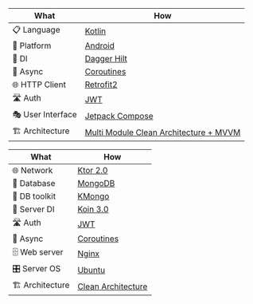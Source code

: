 


| What              | How                                                                               |
|-------------------|-----------------------------------------------------------------------------------|
| 📋 Language      | [Kotlin](https://kotlinlang.org/)                                                   |
| 🧠 Platform      | [Android](https://ru.wikipedia.org/wiki/Android_SDK)                              |
| 💉 DI             | [Dagger Hilt](https://dagger.dev/hilt/)                                  |
| 🌊 Async          | [Coroutines](https://kotlinlang.org/docs/coroutines-overview.html)                |
| 🌐 HTTP Client    | [Retrofit2](https://square.github.io/retrofit/)                                    |
| 🛣️ Auth          | [JWT](https://jwt.io/)                                                            |
| 🎭 User Interface | [Jetpack Compose](https://developer.android.com/jetpack/compose)                |
| 🏗 Architecture   | [Multi Module Clean Architecture + MVVM](https://developer.android.com/topic/architecture)  |

| What              | How                                                                               |
|-------------------|-----------------------------------------------------------------------------------|
| 🌐 Network        | [Ktor 2.0](https://github.com/ktorio/ktor)                                        |
| 💾 Database         | [MongoDB](https://www.mongodb.com/)                                                  |
| 📄 DB toolkit     | [KMongo](https://litote.org/kmongo/)                                                  |
| 💉 Server DI      | [Koin 3.0](https://github.com/InsertKoinIO/koin)                                  |  
| 🛣️ Auth          | [JWT](https://jwt.io/)                                                            |
| 🌊 Async          | [Coroutines](https://kotlinlang.org/docs/coroutines-overview.html)                |
| 🗄️ Web server     | [Nginx](https://github.com/InsertKoinIO/koin)                                      | 
| 🎛️ Server OS      | [Ubuntu](https://ru.wikipedia.org/wiki/Android_SDK)                               |  
| 🏗 Architecture   | [Clean Architecture]()                                                           |
